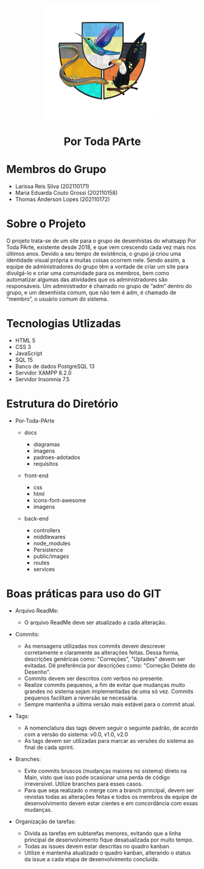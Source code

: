 <p align="center">
    <img src="https://raw.githubusercontent.com/thomas-lp/Por-Toda-PArte/main/Docs/Imagens/Logo.png?token=GHSAT0AAAAAAB4CSWFI3WXZNR7RYEJRVVQ4Y7XRFMA" alt="Logo" width="300" height="300">
</p>

<h1 align="center"> Por Toda PArte </h1>
   
# Membros do Grupo

- Larissa Reis Silva (202110171)
- Maria Eduarda Couto Grossi (202110158)
- Thomas Anderson Lopes (202110172)

# Sobre o Projeto

O projeto trata-se de um site para o grupo de desenhistas do whatsapp Por Toda PArte, existente desde 2018, e que vem crescendo cada vez mais nos últimos anos. Devido a seu tempo de existência, o grupo já criou uma identidade visual própria e muitas coisas ocorrem nele. Sendo assim, a equipe de administradores do grupo têm a vontade de criar um site para divulgá-lo e criar uma comunidade para os membros, bem como automatizar algumas das atividades que os administradores são responsáveis. Um administrador é chamado no grupo de “adm” dentro do grupo, e um desenhista comum, que não tem é adm, é chamado de “membro”, o usuário comum do sistema.


# Tecnologias Utlizadas

- HTML 5
- CSS 3
- JavaScript 
- SQL 15
- Banco de dados PostgreSQL 13
- Servidor XAMPP 8.2.0
- Servidor Insomnia 7.5


# Estrutura do Diretório

- Por-Toda-PArte
    - docs
        - diagramas
        - imagens
        - padroes-adotados
        - requisitos

    - front-end
        - css
        - html
        - icons-font-awesome
        - imagens

    - back-end
        - controllers
        - middlewares
        - node_modules
        - Persistence
        - public/images
        - routes
        - services
        
 # Boas práticas para uso do GIT
- Arquivo ReadMe:

    - O arquivo ReadMe deve ser atualizado a cada alteração.

- Commits:
    - As mensagens utilizadas nos commits devem descrever corretamente e claramente as alterações feitas. Dessa forma, descrições genéricas como: "Correções", "Uptades" devem ser evitadas. Dê preferência por descrições como: "Correção Delete do Desenho". 
    - Commits devem ser descritos com verbos no presente.
    - Realize commits pequenos, a fim de evitar que mudanças muito grandes no sistema sejam implementadas de uma só vez. Commits pequenos facilitam a reversão se necessária.
    - Sempre mantenha a última versão mais estável para o commit atual.

- Tags:
    - A nomenclatura das tags devem seguir o seguinte padrão, de acordo com a versão do sistema: v0.0, v1.0, v2.0
    - As tags devem ser utilizadas para marcar as versões do sistema ao final de cada sprint.

- Branches:
    - Evite commits bruscos (mudanças maiores no sistema) direto na Main, visto que isso pode ocasionar uma perda de código irreversível. Utilize branches para esses casos.
    - Para que seja realizado o merge com a branch principal, devem ser revistas todas as alterações feitas e todos os membros da equipe de desenvolvimento devem estar cientes e em concordância com essas mudanças.

- Organização de tarefas:
    - Divida as tarefas em subtarefas menores, evitando que a linha principal de desenvolvimento fique desatualizada por muito tempo.
    - Todas as issues devem estar descritas no quadro kanban.
    - Utilize e mantenha atualizado o quadro kanban, alterando o status da issue a cada etapa de desenvolvimento concluída.
